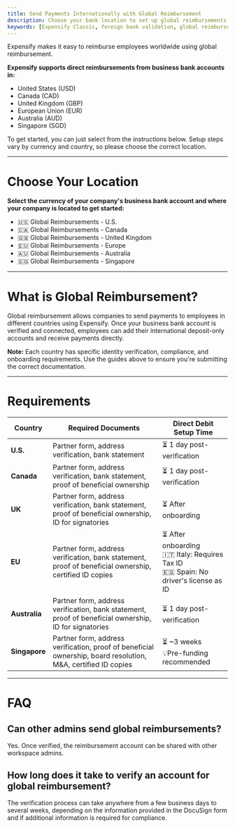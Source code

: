 ```yaml
---
title: Send Payments Internationally with Global Reimbursement
description: Choose your bank location to set up global reimbursements in Expensify.
keywords: [Expensify Classic, foreign bank validation, global reimbursement, United States, Canada, Europe, Singapore, Australia, United Kingdom, international reimbursements]
---
```

<div id="expensify-classic" markdown="1">

Expensify makes it easy to reimburse employees worldwide using global reimbursement.

**Expensify supports direct reimbursements from business bank accounts in:**
- United States (USD)
- Canada (CAD)
- United Kingdom (GBP)
- European Union (EUR)
- Australia (AUD)
- Singapore (SGD)

To get started, you can just select from the instructions below. Setup steps vary by currency and country, so please choose the correct location.

---

# Choose Your Location

**Select the currency of your company's business bank account and where your company is located to get started:**
- 🇺🇸 Global Reimbursements - U.S.
- 🇨🇦 Global Reimbursements - Canada
- 🇬🇧 Global Reimbursements - United Kingdom
- 🇪🇺 Global Reimbursements - Europe
- 🇦🇺 Global Reimbursements - Australia
- 🇸🇬 Global Reimbursements - Singapore

---

# What is Global Reimbursement?

Global reimbursement allows companies to send payments to employees in different countries using Expensify. Once your business bank account is verified and connected, employees can add their international deposit-only accounts and receive payments directly.

**Note:** Each country has specific identity verification, compliance, and onboarding requirements. Use the guides above to ensure you're submitting the correct documentation.

---

# Requirements

| Country         | Required Documents                                                                 | Direct Debit Setup Time             |
|----------------|--------------------------------------------------------------------------------------|-------------------------------------|
| **U.S.**        | Partner form, address verification, bank statement                                 | ⏳ 1 day post-verification           |
| **Canada**      | Partner form, address verification, bank statement, proof of beneficial ownership  | ⏳ 1 day post-verification           |
| **UK**          | Partner form, address verification, bank statement, proof of beneficial ownership, ID for signatories | ⏳ After onboarding          |
| **EU**          | Partner form, address verification, bank statement, proof of beneficial ownership, certified ID copies | ⏳ After onboarding<br>🇮🇹 Italy: Requires Tax ID<br>🇪🇸 Spain: No driver's license as ID |
| **Australia**   | Partner form, address verification, bank statement, proof of beneficial ownership, ID for signatories | ⏳ 1 day post-verification           |
| **Singapore**   | Partner form, address verification, proof of beneficial ownership, board resolution, M&A, certified ID copies | ⏳ ~3 weeks<br>💡Pre-funding recommended |

---

# FAQ

## Can other admins send global reimbursements?
Yes. Once verified, the reimbursement account can be shared with other workspace admins.

## How long does it take to verify an account for global reimbursement?
The verification process can take anywhere from a few business days to several weeks, depending on the information provided in the DocuSign form and if additional information is required for compliance.

</div>
